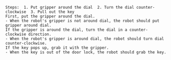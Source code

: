 
    Steps:  1. Put gripper around the dial  2. Turn the dial counter-clockwise  3. Pull out the key
    First, put the gripper around the dial.
    - When the robot's gripper is not around dial, the robot should put gripper around dial.
    If the gripper is around the dial, turn the dial in a counter-clockwise direction.
    - When the robot's gripper is around dial, the robot should turn dial counter-clockwise.
    If the key pops up, grab it with the gripper.
    - When the key is out of the door lock, the robot should grab the key.